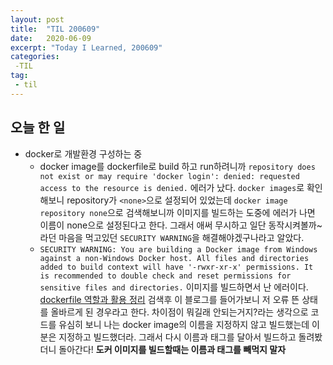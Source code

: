 ```yaml
---
layout: post
title:  "TIL 200609"
date:   2020-06-09
excerpt: "Today I Learned, 200609"
categories: 
 -TIL
tag:
 - til
---
```


## 오늘 한 일

* docker로 개발환경 구성하는 중
    * docker image를 dockerfile로 build 하고 run하려니까 `repository does not exist or may require 'docker login': denied: requested access to the resource is denied.` 에러가 났다. `docker images`로 확인해보니 repository가 `<none>`으로 설정되어 있었는데 `docker image repository none`으로 검색해보니까 이미지를 빌드하는 도중에 에러가 나면 이름이 none으로 설정된다고 한다. 그래서 애써 무시하고 일단 동작시켜볼까~라던 마음을 먹고있던 `SECURITY WARNING`을 해결해야겠구나라고 알았다.
    * `SECURITY WARNING: You are building a Docker image from Windows against a non-Windows Docker host. All files and directories added to build context will have '-rwxr-xr-x' permissions. It is recommended to double check and reset permissions for sensitive files and directories.` 이미지를 빌드하면서 난 에러이다. [dockerfile 역할과 활용 정리](https://lejewk.github.io/docker-dockerfile/) 검색후 이 블로그를 들어가보니 저 오류 뜬 상태를 올바르게 된 경우라고 한다. 차이점이 뭐길래 안되는거지?라는 생각으로 코드를 유심히 보니 나는 docker image의 이름을 지정하지 않고 빌드했는데 이분은 지정하고 빌드했더라. 그래서 다시 이름과 태그를 달아서 빌드하고 돌려봤더니 돌아간다! **도커 이미지를 빌드할때는 이름과 태그를 빼먹지 말자**
    